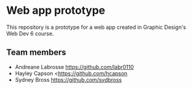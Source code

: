 # Web app prototype

This repository is a prototype for a web app created in Graphic Design's Web Dev 6 course.

## Team members

- Andreane Labrosse <https://github.com/labr0110>
- Hayley Capson <https://github.com/hcapson
- Sydney Bross <https://github.com/sydbross>
